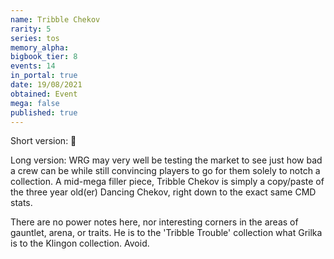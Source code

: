 ```yaml
---
name: Tribble Chekov
rarity: 5
series: tos
memory_alpha:
bigbook_tier: 8
events: 14
in_portal: true
date: 19/08/2021
obtained: Event
mega: false
published: true
---
```


Short version: 💩

Long version: WRG may very well be testing the market to see just how bad a crew can be while still convincing players to go for them solely to notch a collection. A mid-mega filler piece, Tribble Chekov is simply a copy/paste of the three year old(er) Dancing Chekov, right down to the exact same CMD stats.

There are no power notes here, nor interesting corners in the areas of gauntlet, arena, or traits. He is to the 'Tribble Trouble' collection what Grilka is to the Klingon collection. Avoid.
